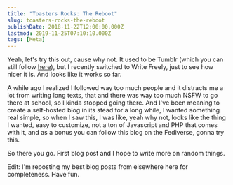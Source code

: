 ```yaml
---
title: "Toasters Rocks: The Reboot"
slug: toasters-rocks-the-reboot
publishDate: 2018-11-22T12:00:00.000Z
lastmod: 2019-11-25T07:10:10.000Z
tags: [Meta]
---
```


Yeah, let's try this out, cause why not. It used to be Tumblr (which you can still follow [here](http://tumblr.toasters.rocks/)), but I recently switched to Write Freely, just to see how nicer it is. And looks like it works so far.

A while ago I realized I followed way too much people and it distracts me a lot from writing long texts, that and there was way too much NSFW to go there at school, so I kinda stopped going there. And I've been meaning to create a self-hosted blog in its stead for a long while, I wanted something real simple, so when I saw this, I was like, yeah why not, looks like the thing I wanted, easy to customize, not a ton of Javascript and PHP that comes with it, and as a bonus you can follow this blog on the Fediverse, gonna try this.

So there you go. First blog post and I hope to write more on random things.

Edit: I'm reposting my best blog posts from elsewhere here for completeness. Have fun.
